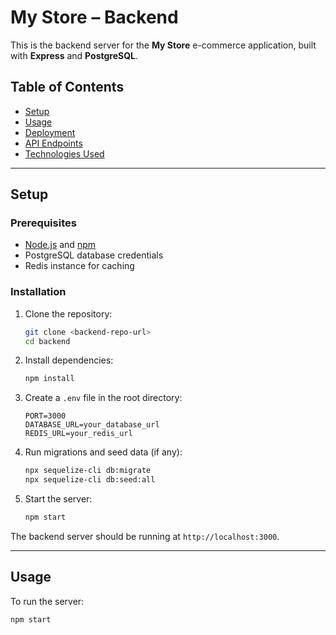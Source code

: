 # My Store – Backend

This is the backend server for the **My Store** e-commerce application, built with **Express** and **PostgreSQL**.

## Table of Contents
- [Setup](#setup)
- [Usage](#usage)
- [Deployment](#deployment)
- [API Endpoints](#api-endpoints)
- [Technologies Used](#technologies-used)

---

## Setup

### Prerequisites

- [Node.js](https://nodejs.org/) and [npm](https://npmjs.com/)
- PostgreSQL database credentials
- Redis instance for caching

### Installation

1. Clone the repository:

    ```bash
    git clone <backend-repo-url>
    cd backend
    ```

2. Install dependencies:

    ```bash
    npm install
    ```

3. Create a `.env` file in the root directory:

    ```plaintext
    PORT=3000
    DATABASE_URL=your_database_url
    REDIS_URL=your_redis_url
    ```

4. Run migrations and seed data (if any):

    ```bash
    npx sequelize-cli db:migrate
    npx sequelize-cli db:seed:all
    ```

5. Start the server:

    ```bash
    npm start
    ```

The backend server should be running at `http://localhost:3000`.

---

## Usage

To run the server:

```bash
npm start
